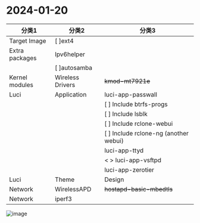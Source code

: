# 2024-01-20
| 分类1     | 分类2    | 分类3    |
|------------|----------|----------|
|Target Image|[ ]ext4   |          |
|Extra packages|Ipv6helper|        |
|            |[ ]autosamba|        |
|Kernel modules|Wireless Drivers|~~kmod-mt7921e~~|
|Luci|Application|luci-app-passwall| |
|      |    | [ ] Include btrfs-progs|
|      |    |[ ] Include lsblk|
|      |    |[ ] Include rclone-webui|
|      |    |[ ] Include rclone-ng (another webui)|
|      |    |luci-app-ttyd|
|      |    |< > luci-app-vsftpd|
|      |    |luci-app-zerotier|
|Luci|Theme|Design|
|Network|WirelessAPD|~~hostapd-basic-mbedtls~~|
|Network|iperf3	| |
  
![image](https://github.com/nksmiles/lean-lede-fw/assets/25765008/73de7049-d64b-449a-90c5-080654e66301)
